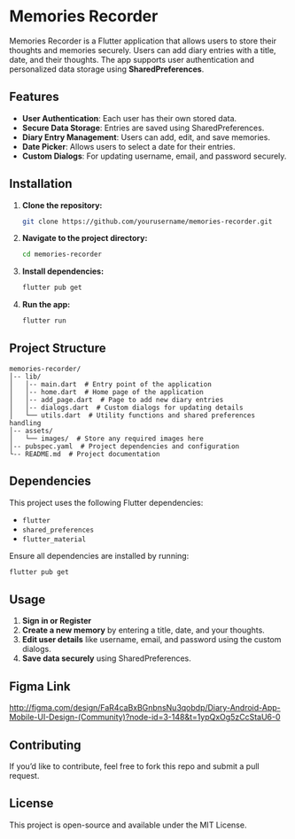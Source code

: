 # Memories Recorder

Memories Recorder is a Flutter application that allows users to store their thoughts and memories securely. Users can add diary entries with a title, date, and their thoughts. The app supports user authentication and personalized data storage using **SharedPreferences**.

## Features

- **User Authentication**: Each user has their own stored data.
- **Secure Data Storage**: Entries are saved using SharedPreferences.
- **Diary Entry Management**: Users can add, edit, and save memories.
- **Date Picker**: Allows users to select a date for their entries.
- **Custom Dialogs**: For updating username, email, and password securely.

## Installation

1. **Clone the repository:**
   ```sh
   git clone https://github.com/yourusername/memories-recorder.git
   ```
2. **Navigate to the project directory:**
   ```sh
   cd memories-recorder
   ```
3. **Install dependencies:**
   ```sh
   flutter pub get
   ```
4. **Run the app:**
   ```sh
   flutter run
   ```

## Project Structure
```
memories-recorder/
│-- lib/
│   │-- main.dart  # Entry point of the application
│   │-- home.dart  # Home page of the application
│   │-- add_page.dart  # Page to add new diary entries
│   │-- dialogs.dart  # Custom dialogs for updating details
│   └── utils.dart  # Utility functions and shared preferences handling
│-- assets/
│   └── images/  # Store any required images here
│-- pubspec.yaml  # Project dependencies and configuration
└-- README.md  # Project documentation
```

## Dependencies
This project uses the following Flutter dependencies:
- `flutter`
- `shared_preferences`
- `flutter_material`

Ensure all dependencies are installed by running:
```sh
flutter pub get
```

## Usage
1. **Sign in or Register**
2. **Create a new memory** by entering a title, date, and your thoughts.
3. **Edit user details** like username, email, and password using the custom dialogs.
4. **Save data securely** using SharedPreferences.

## Figma Link
http://figma.com/design/FaR4caBxBGnbnsNu3qobdp/Diary-Android-App-Mobile-UI-Design-(Community)?node-id=3-148&t=1ypQxOg5zCcStaU6-0

## Contributing
If you’d like to contribute, feel free to fork this repo and submit a pull request.

## License
This project is open-source and available under the MIT License.

